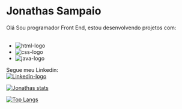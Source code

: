 # Jonathas Sampaio
Olá Sou programador Front End,  estou desenvolvendo projetos com:
<br>
<br>
- <img src="https://img.shields.io/badge/HTML-239120?style=for-the-badge&logo=html5&logoColor=white" alt="html-logo" />

- <img src="https://img.shields.io/badge/CSS-239120?&style=for-the-badge&logo=css3&logoColor=white" alt="css-logo" />

- <img src="https://img.shields.io/badge/JavaScript-F7DF1E?style=for-the-badge&logo=javascript&logoColor=black" alt="java-logo" />

Segue meu Linkedin:
<br>
<a href= "https://www.linkedin.com/in/jonathas-sampaio-062390258/">
<img src="https://img.shields.io/badge/LinkedIn-0077B5?style=for-the-badge&logo=linkedin&logoColor=white" alt="Linkedin-logo" />
</a>


[![Jonathas stats](https://github-readme-stats.vercel.app/api?username=jonathasSampaio82)](https://github.com/anuraghazra/github-readme-stats)


[![Top Langs](https://github-readme-stats.vercel.app/api/top-langs/?username=JonathasSampaio82)](https://github.com/anuraghazra/github-readme-stats)
